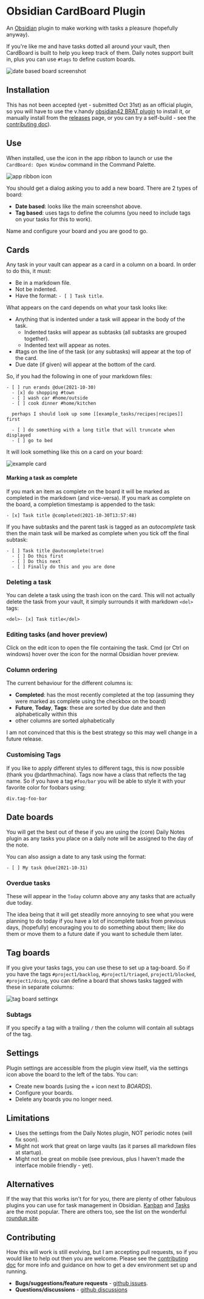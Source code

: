 # Obsidian CardBoard Plugin
An [Obsidian](https://obsidian.md/) plugin to make working with tasks a pleasure
(hopefully anyway).

If you're like me and have tasks dotted all around your vault, then CardBoard is built
to help you keep track of them.  Daily notes support built in, plus you can use `#tags` to
define custom boards.

![date based board screenshot](/images/dateBoard.png?raw=true)

## Installation
This has not been accepted (yet - submitted Oct 31st) as an official plugin, so you will have to use the
v.handy [obsidian42 BRAT plugin](https://github.com/TfTHacker/obsidian42-brat) to install it, or manually
install from the [releases](https://github.com/roovo/obsidian-card-board/releases/) page, or
you can try a self-build - see the [contributing doc](CONTRIBUTING.md)).

## Use
When installed, use the icon in the app ribbon to launch or use the `CardBoard: Open Window` command
in the Command Palette.

![app ribbon icon](/images/ribbonIcon.png?raw=true)

You should get a dialog asking you to add a new board.  There are 2 types of board:

- **Date based**: looks like the main screenshot above.
- **Tag based**: uses tags to define the columns (you need to include tags on
  your tasks for this to work).

Name and configure your board and you are good to go.

## Cards
Any task in your vault can appear as a card in a column on a board.  In order to
do this, it must:

- Be in a markdown file.
- Not be indented.
- Have the format: `- [ ] Task title`.

What appears on the card depends on what your task looks like:

- Anything that is indented under a task will appear in the body of the task.
  - Indented tasks will appear as subtasks (all subtasks are grouped together).
  - Indented text will appear as notes.
- #tags on the line of the task (or any subtasks) will appear at the top of the card.
- Due date (if given) will appear at the bottom of the card.

So, if you had the following in one of your markdown files:

```
- [ ] run erands @due(2021-10-30)
  - [x] do shopping #town
  - [ ] wash car #home/outside
  - [ ] cook dinner #home/kitchen

  perhaps I should look up some [[example_tasks/recipes|recipes]] first

  - [ ] do something with a long title that will truncate when displayed
  - [ ] go to bed
```

It will look something like this on a card on your board:

![example card](/images/card.png?raw=true)

#### Marking a task as complete
If you mark an item as complete on the board it will be marked as completed in the markdown
(and vice-versa).  If you mark as complete on the board, a completion timestamp is appended
to the task:

```
- [x] Task title @completed(2021-10-30T13:57:48)
```

If you have subtasks and the parent task is tagged as an _autocomplete_ task then the main
task will be marked as complete when you tick off the final subtask:

```
- [ ] Task title @autocomplete(true)
  - [ ] Do this first
  - [ ] Do this next
  - [ ] Finally do this and you are done
```


### Deleting a task
You can delete a task using the trash icon on the card.  This will not actually delete
the task from your vault, it simply surrounds it with markdown `<del>` tags:

```
<del>- [x] Task title</del>
```

### Editing tasks (and hover preview)
Click on the edit icon to open the file containing the task.  Cmd (or Ctrl on windows)
hover over the icon for the normal Obsidian hover preview.


### Column ordering
The current behaviour for the different columns is:

- **Completed**: has the most recently completed at the top (assuming they were marked as complete using the checkbox on the board)
- **Future**, **Today**, **Tags**: these are sorted by due date and then alphabetically within this
- other columns are sorted alphabetically

I am not convinced that this is the best strategy so this may well change in a future release.

### Customising Tags
If you like to apply different styles to different tags, this is now possible
(thank you @darthmachina).  Tags now have a class that reflects the tag name.
So if you have a tag `#foo/bar` you will be able to style it with your favorite
color for foobars using:

```
div.tag-foo-bar
```

## Date boards
You will get the best out of these if you are using the (core) Daily Notes plugin as any
tasks you place on a daily note will be assigned to the day of the note.

You can also assign a date to any task using the format:

```
- [ ] My task @due(2021-10-31)
```

### Overdue tasks
These will appear in the `Today` column above any  any tasks that are actually
due today.

The idea being that it will get steadily more annoying to see what you were planning
to do today if you have a lot of incomplete tasks from previous days, (hopefully)
encouraging you to do something about them; like do them or move them to a future
date if you want to schedule them later.


## Tag boards
If you give your tasks tags, you can use these to set up a tag-board.  So if you
have the tags `#project1/backlog`, `#project1/triaged`, `project1/blocked`, `#project1/doing`,
you can define a board that shows tasks tagged with these in separate columns:

![tag board settingx](/images/tagBoardSettings.png?raw=true)


### Subtags
If you specify a tag with a trailing `/` then the column will contain all subtags of the tag.


## Settings
Plugin settings are accessible from the plugin view itself, via the settings icon
above the board to the left of the tabs.  You can:

- Create new boards (using the + icon next to _BOARDS_).
- Configure your boards.
- Delete any boards you no longer need.

## Limitations
- Uses the settings from the Daily Notes plugin, NOT periodic notes (will fix soon).
- Might not work that great on large vaults (as it parses all markdown files at startup).
- Might not be great on mobile (see previous, plus I haven't made the interface mobile
  friendly - yet).

## Alternatives
If the way that this works isn't for for you, there are plenty of other fabulous
plugins you can use for task management in Obsidian.
[Kanban](https://github.com/mgmeyers/obsidian-kanban) and
[Tasks](https://github.com/schemar/obsidian-tasks) are the most popular. There are
others too, see the list on the wonderful
[roundup site](https://www.obsidianroundup.org/plugins/).


## Contributing
How this will work is still evolving, but I am accepting pull requests, so
if you would like to help out then you are welcome.  Please see the
[contributing doc](CONTRIBUTING.md) for more info and guidance on
how to get a dev environment set up and running.

- **Bugs/suggestions/feature requests** - [github issues](https://github.com/roovo/obsidian-card-board/issues).
- **Questions/discussions** - [github discussions](https://github.com/roovo/obsidian-card-board/discussions)


